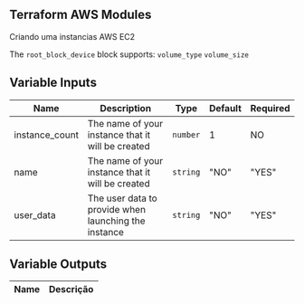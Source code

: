 ## Terraform AWS Modules

Criando uma instancias AWS EC2


The `root_block_device` block supports:
`volume_type`
`volume_size`


## Variable Inputs
| Name | Description | Type | Default | Required |
| ---- | ----------- | ---- | ------- | -------- |
| instance_count | The name of your instance that it will be created | `number` | 1 | NO |
| name | The name of your instance that it will be created | `string` | "NO" | "YES" |
| user_data | The user data to provide when launching the instance | `string` | "NO" | "YES" |

## Variable Outputs

| Name | Descrição | 
| ---- | --------- |
